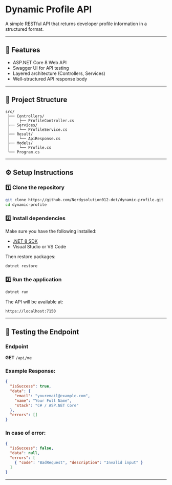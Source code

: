 # Dynamic Profile API

A simple RESTful API that returns developer profile information in a structured format.

---

## 🚀 Features

* ASP.NET Core 8 Web API
* Swagger UI for API testing
* Layered architecture (Controllers, Services)
* Well-structured API response body

---

## 🧱 Project Structure

```
src/
 ├── Controllers/
 │    ├── ProfileController.cs
 ├── Services/
 │    └── ProfileService.cs
 ├── Result/
 │    └── ApiResponse.cs
 ├── Models/
 │    └── Profile.cs
 └── Program.cs
```

---

## ⚙️ Setup Instructions

### 1️⃣ Clone the repository

```bash
git clone https://github.com/Nerdysolution012-dot/dynamic-profile.git
cd dynamic-profile
```

### 2️⃣ Install dependencies

Make sure you have the following installed:

* [.NET 8 SDK](https://dotnet.microsoft.com/download)
* Visual Studio or VS Code

Then restore packages:

```bash
dotnet restore
```

### 3️⃣ Run the application

```bash
dotnet run
```

The API will be available at:

```
https://localhost:7150
```

---

## 🧪 Testing the Endpoint

### Endpoint

**GET** `/api/me`

### Example Response:

```json
{
  "isSuccess": true,
  "data": {
    "email": "youremail@example.com",
    "name": "Your Full Name",
    "stack": "C# / ASP.NET Core"
  },
  "errors": []
}
```

### In case of error:

```json
{
  "isSuccess": false,
  "data": null,
  "errors": [
    { "code": "BadRequest", "description": "Invalid input" }
  ]
}
```








---
